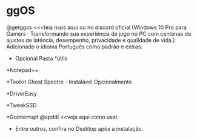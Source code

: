 # ggOS
@getggos <<<leia mais aqui ou no discord oficial (Windows 10 Pro para Gamers · Transformando sua experiência de jogo no PC com centenas de ajustes de latência, desempenho, privacidade e qualidade de vida.) Adicionado o idioma Português como padrão e extras.

+ Opcional Pasta *útils

*Notepad++.

*Toolkit Ghost Spectre - Instalável Opcionalmente

*DriverEasy

*TweakSSD

*Gointerrupt @spddl <<veja aqui como usar.
+ Entre outros, confira no Desktop após a instalação.
